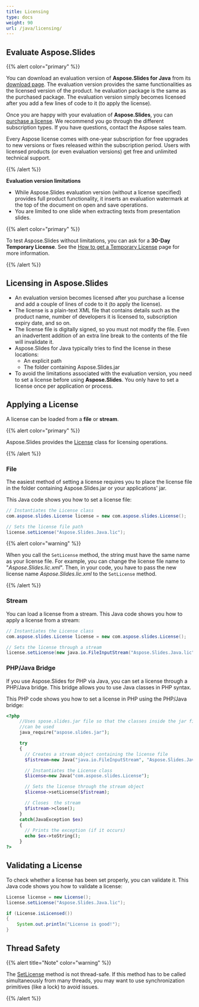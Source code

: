 ```yaml
---
title: Licensing
type: docs
weight: 90
url: /java/licensing/
---
```


## **Evaluate Aspose.Slides**

{{% alert color="primary" %}} 

You can download an evaluation version of **Aspose.Slides for Java** from its [download page](https://repository.aspose.com/repo/com/aspose/aspose-slides/). The evaluation version provides the same functionalities as the licensed version of the product. he evaluation package is the same as the purchased package. The evaluation version simply becomes licensed after you add a few lines of code to it (to apply the license).

Once you are happy with your evaluation of **Aspose.Slides**, you can [purchase a license](https://purchase.aspose.com/buy). We recommend you go through the different subscription types. If you have questions, contact the Aspose sales team.

Every Aspose license comes with one-year subscription for free upgrades to new versions or fixes released within the subscription period. Users with licensed products (or even evaluation versions) get free and unlimited technical support.

{{% /alert %}} 

**Evaluation version limitations**

* While Aspose.Slides evaluation version (without a license specified) provides full product functionality, it inserts an evaluation watermark at the top of the document on open and save operations. 
* You are limited to one slide when extracting texts from presentation slides.

{{% alert color="primary" %}} 

To test Aspose.Slides without limitations, you can ask for a **30-Day Temporary License**. See the [How to get a Temporary License](https://purchase.aspose.com/temporary-license) page for more information.

{{% /alert %}}

## **Licensing in Aspose.Slides**

* An evaluation version becomes licensed after you purchase a license and add a couple of lines of code to it (to apply the license).
* The license is a plain-text XML file that contains details such as the product name, number of developers it is licensed to, subscription expiry date, and so on. 
* The license file is digitally signed, so you must not modify the file. Even an inadvertent addition of an extra line break to the contents of the file will invalidate it.
* Aspose.Slides for Java typically tries to find the license in these locations:
  * An explicit path
  * The folder containing Aspose.Slides.jar
* To avoid the limitations associated with the evaluation version, you need to set a license before using **Aspose.Slides**. You only have to set a license once per application or process.


## **Applying a License**

A license can be loaded from a **file** or **stream**.

{{% alert color="primary" %}}

Aspose.Slides provides the [License](https://reference.aspose.com/slides/java/com.aspose.slides/License) class for licensing operations.

{{% /alert %}} 

### **File**

The easiest method of setting a license requires you to place the license file in the folder containing Aspose.Slides.jar or your applications' jar.

This Java code shows you how to set a license file:

``` java
// Instantiates the License class
com.aspose.slides.License license = new com.aspose.slides.License();

// Sets the license file path
license.setLicense("Aspose.Slides.Java.lic");
```

{{% alert color="warning" %}} 

When you call the `SetLicense` method, the string must have the same name as your license file. For example, you can change the license file name to "*Aspose.Slides.lic.xml*". Then, in your code, you have to pass the new license name *Aspose.Slides.lic.xml* to the `SetLicense` method.

{{% /alert %}}

### **Stream**

You can load a license from a stream. This Java code shows you how to apply a license from a stream:

``` java
// Instantiates the License class
com.aspose.slides.License license = new com.aspose.slides.License();

// Sets the license through a stream
license.setLicense(new java.io.FileInputStream("Aspose.Slides.Java.lic"));
```

### **PHP/Java Bridge**

If you use Aspose.Slides for PHP via Java, you can set a license through a PHP/Java bridge. This bridge allows you to use Java classes in PHP syntax.

This PHP code shows you how to set a license in PHP using the PHP/Java bridge:

```php
<?php
	 //Uses spose.slides.jar file so that the classes inside the jar file
	 //can be used
	 java_require("aspose.slides.jar");

	 try
	 {
	   // Creates a stream object containing the license file
	   $fistream=new Java("java.io.FileInputStream", "Aspose.Slides.Java.lic");

	   // Instantiates the License class
	   $license=new Java("com.aspose.slides.License");

	   // Sets the license through the stream object
	   $license->setLicense($fistream);

	   // Closes  the stream
	   $fistream->close();
	 }
	 catch(JavaException $ex)
	 {
	   // Prints the exception (if it occurs)
	   echo $ex->toString();
	 }
?>
```

## **Validating a License**

To check whether a license has been set properly, you can validate it. This Java code shows you how to validate a license:

```java
License license = new License();
license.setLicense("Aspose.Slides.Java.lic");

if (License.isLicensed()) 
{
    System.out.println("License is good!");
}
```

## **Thread Safety**

{{% alert title="Note" color="warning" %}} 

The [SetLicense](https://reference.aspose.com/slides/java/com.aspose.slides/License#setLicense-java.io.InputStream-) method is not thread-safe. If this method has to be called simultaneously from many threads, you may want to use synchronization primitives (like a lock) to avoid issues. 

{{% /alert %}}
